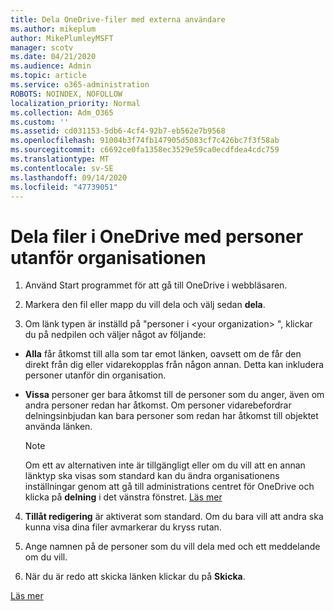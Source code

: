 ```yaml
---
title: Dela OneDrive-filer med externa användare
ms.author: mikeplum
author: MikePlumleyMSFT
manager: scotv
ms.date: 04/21/2020
ms.audience: Admin
ms.topic: article
ms.service: o365-administration
ROBOTS: NOINDEX, NOFOLLOW
localization_priority: Normal
ms.collection: Adm_O365
ms.custom: ''
ms.assetid: cd031153-5db6-4cf4-92b7-eb562e7b9568
ms.openlocfilehash: 91004b3f74fb147905d5083cf7c426bc7f3f58ab
ms.sourcegitcommit: c6692ce0fa1358ec3529e59ca0ecdfdea4cdc759
ms.translationtype: MT
ms.contentlocale: sv-SE
ms.lasthandoff: 09/14/2020
ms.locfileid: "47739051"
---
```

# <a name="share-files-in-onedrive-with-people-outside-your-organization"></a>Dela filer i OneDrive med personer utanför organisationen

1. Använd Start programmet för att gå till OneDrive i webbläsaren. 
    
2. Markera den fil eller mapp du vill dela och välj sedan **dela**. 
    
3. Om länk typen är inställd på "personer i \<your organization\> ", klickar du på nedpilen och väljer något av följande: 
    
  - **Alla** får åtkomst till alla som tar emot länken, oavsett om de får den direkt från dig eller vidarekopplas från någon annan. Detta kan inkludera personer utanför din organisation. 
    
  - **Vissa** personer ger bara åtkomst till de personer som du anger, även om andra personer redan har åtkomst. Om personer vidarebefordrar delningsinbjudan kan bara personer som redan har åtkomst till objektet använda länken. 
    
    > [!NOTE]
    > Om ett av alternativen inte är tillgängligt eller om du vill att en annan länktyp ska visas som standard kan du ändra organisationens inställningar genom att gå till administrations centret för OneDrive och klicka på **delning** i det vänstra fönstret. [Läs mer](https://go.microsoft.com/fwlink/?linkid=871961)
  
4. **Tillåt redigering** är aktiverat som standard. Om du bara vill att andra ska kunna visa dina filer avmarkerar du kryss rutan. 
    
5. Ange namnen på de personer som du vill dela med och ett meddelande om du vill.
    
6. När du är redo att skicka länken klickar du på **Skicka**. 
    
[Läs mer](https://go.microsoft.com/fwlink/?linkid=871861)
  

